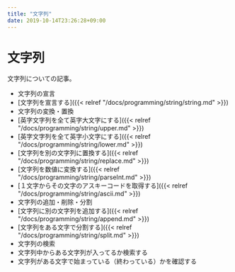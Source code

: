 ```yaml
---
title: "文字列"
date: 2019-10-14T23:26:28+09:00
---
```


# 文字列

文字列についての記事。

- 文字列の宣言
 - [文字列を宣言する]({{< relref "/docs/programming/string/string.md" >}})
- 文字列の変換・置換
 - [英字文字列を全て英字大文字にする]({{< relref "/docs/programming/string/upper.md" >}})
 - [英字文字列を全て英字小文字にする]({{< relref "/docs/programming/string/lower.md" >}}) 
 - [文字列を別の文字列に置換する]({{< relref "/docs/programming/string/replace.md" >}}) 
 - [文字列を数値に変換する]({{< relref "/docs/programming/string/parseInt.md" >}}) 
 - [１文字からその文字のアスキーコードを取得する]({{< relref "/docs/programming/string/ascii.md" >}}) 
- 文字列の追加・削除・分割
 - [文字列に別の文字列を追加する]({{< relref "/docs/programming/string/append.md" >}}) 
 - [文字列をある文字で分割する]({{< relref "/docs/programming/string/split.md" >}}) 
- 文字列の検索
 - 文字列中からある文字列が入ってるか検索する
 - 文字列がある文字で始まっている（終わっている）かを確認する

